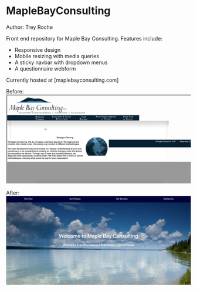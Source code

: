 # MapleBayConsulting

Author: Trey Roche

Front end repository for Maple Bay Consulting. 
Features include:
* Responsive design
* Mobile resizing with media queries
* A sticky navbar with dropdown menus 
* A questionnaire webform

Currently hosted at [maplebayconsulting.com]

Before:
![Before](/images/before.png)




After: 
![After](/images/after.png)
